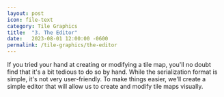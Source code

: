 ```yaml
---
layout: post
icon: file-text
category: Tile Graphics
title:  "3. The Editor"
date:   2023-08-01 12:00:00 -0600
permalink: /tile-graphics/the-editor
---
```


If you tried your hand at creating or modifying a tile map, you'll no doubt
find that it's a bit tedious to do so by hand. While the serialization format
is simple, it's not very user-friendly. To make things easier, we'll create a
simple editor that will allow us to create and modify tile maps visually.
